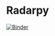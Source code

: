 # Radarpy
[![Binder](https://mybinder.org/badge_logo.svg)](https://mybinder.org/v2/gh/viictorjs/Radarpy/tree/master/binder/master)
